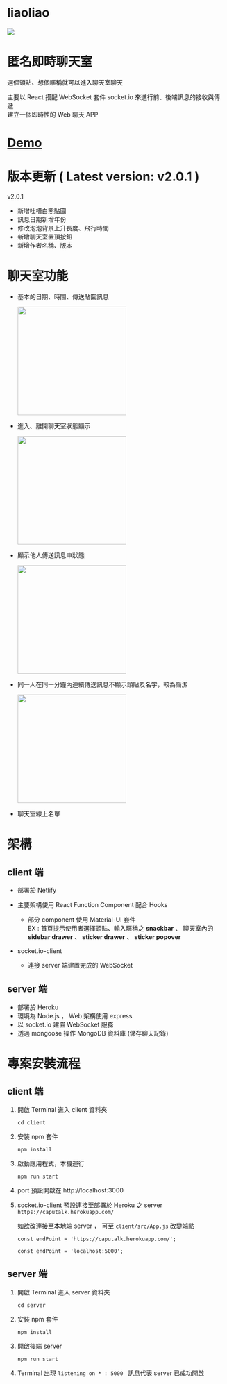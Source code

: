 # liaoliao
<img src="https://i.ibb.co/9nHd9y8/2020-07-25-1-01-39.png">

# 匿名即時聊天室
選個頭貼、想個暱稱就可以進入聊天室聊天
<p></p>
主要以 React 搭配 WebSocket 套件 socket.io 來進行前、後端訊息的接收與傳遞<br>
建立一個即時性的 Web 聊天 APP

# <a href="https://cappuuliaoliao.netlify.app/">Demo</a>

# 版本更新 ( Latest version: v2.0.1 )
v2.0.1
* 新增吐槽白熊貼圖
* 訊息日期新增年份
* 修改泡泡背景上升長度、飛行時間
* 新增聊天室置頂按鈕
* 新增作者名稱、版本

# 聊天室功能
* 基本的日期、時間、傳送貼圖訊息 

  <img src="https://i.ibb.co/zft6v12/RPReplay-Final1594563401.gif" width=250>

* 進入、離開聊天室狀態顯示

  <img src="https://i.ibb.co/m4SMPrP/RPReplay-Final1594568340.gif" width=250>
  
* 顯示他人傳送訊息中狀態

  <img src="https://i.ibb.co/j3tyMBq/RPReplay-Final1594563310.gif" width=250/>

* 同一人在同一分鐘內連續傳送訊息不顯示頭貼及名字，較為簡潔

  <img src="https://i.ibb.co/grTVZpR/2020-07-13-12-15-54.png" width=250>
  
* 聊天室線上名單

# 架構
## client 端
* 部署於 Netlify
* 主要架構使用 React Function Component 配合 Hooks

  * 部分 component 使用 Material-UI 套件 
    <br>EX :  首頁提示使用者選擇頭貼、輸入暱稱之 **snackbar** 、 聊天室內的 **sidebar drawer** 、 **sticker drawer** 、 **sticker popover**
* socket.io-client 

  * 連接 server 端建置完成的 WebSocket
## server 端
* 部署於 Heroku
* 環境為 Node.js ， Web 架構使用 express
* 以 socket.io 建置 WebSocket 服務
* 透過 mongoose 操作 MongoDB 資料庫 (儲存聊天記錄)

# 專案安裝流程
## client 端
<ol>
  <li>
    開啟 Terminal 進入 client 資料夾
    <p></p>
    <pre><code>cd client</code></pre>
  </li>
  <li>
    安裝 npm 套件
    <p></p>
    <pre><code>npm install</code></pre>
  </li>
  <li>
    啟動應用程式，本機運行
    <p></p>
    <pre><code>npm run start</code></pre>
  </li>
  <li>
    port 預設開啟在 http://localhost:3000
  </li>
  <p></p>
  <li>
    socket.io-client 預設連接至部署於 Heroku 之 server <code>https://caputalk.herokuapp.com/</code> <br>
    <p></p>
    如欲改連接至本地端 server ， 可至 <code>client/src/App.js</code> 改變端點 
    <p></p>
    <pre><code>const endPoint = 'https://caputalk.herokuapp.com/';</code></pre>
    <p></p>
    <pre><code>const endPoint = 'localhost:5000';</code></pre>
  </li>
</ol>

## server 端
<ol>
  <li>
    開啟 Terminal 進入 server 資料夾
    <p></p>
    <pre><code>cd server</code></pre>
  </li>
  <li>
    安裝 npm 套件
    <p></p>
    <pre><code>npm install</code></pre>
  </li>
  
  <li>
    開啟後端 server 
    <p></p>
    <pre><code>npm run start</code></pre>
  </li>
  
  <li>
  Terminal 出現 <code>listening on * : 5000 </code> 訊息代表 server 已成功開啟<br>
  </li>
</ol>

